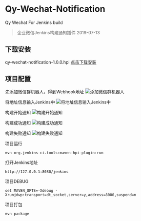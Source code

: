 # Qy-Wechat-Notification
Qy  Wechat For Jenkins build

> 企业微信Jenkins构建通知插件
> 2019-07-13
## 下载安装

qy-wechat-notification-1.0.0.hpi [点击下载安装](http://cdn.itwake.com/qy-wechat-notification/qy-wechat-notification-1.0.0.hpi)

## 项目配置

先添加微信群机器人，得到Webhook地址
![添加微信群机器人](http://cdn.itwake.com/15637075518533.jpg)

将地址信息输入Jenkins中
![将地址信息输入Jenkins中](http://cdn.itwake.com/15637076950124.jpg)

构建开始通知
![构建开始通知](http://cdn.itwake.com/15637078101376.jpg)

构建成功通知
![构建成功通知](http://cdn.itwake.com/15637078640589.jpg)

构建失败通知
![构建失败通知](http://cdn.itwake.com/15637079190249.jpg)

项目运行
```
mvn org.jenkins-ci.tools:maven-hpi-plugin:run
```

打开Jenkins地址
```
http://127.0.0.1:8080/jenkins
```

项目DEBUG
````
set MAVEN_OPTS=-Xdebug -Xrunjdwp:transport=dt_socket,server=y,address=8000,suspend=n
````

项目打包
````
mvn package
````
